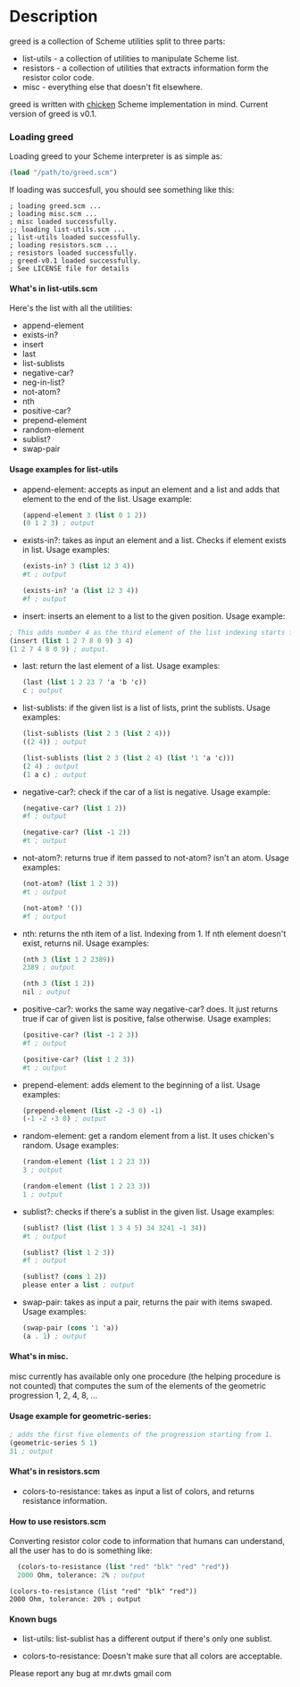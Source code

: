# Description
greed is a collection of Scheme utilities split to three parts:
- list-utils - a collection of utilities to manipulate Scheme list.
- resistors - a collection of utilities that extracts information form the resistor color code.
- misc - everything else that doesn't fit elsewhere.

greed is written with [chicken](http://call-cc.org) Scheme implementation in mind. Current version of greed is v0.1.

### Loading greed
  Loading greed to your Scheme interpreter is as simple as:

  ``` scheme
  (load "/path/to/greed.scm")
  ```

  If loading was succesfull, you should see something like this:
  ```
  ; loading greed.scm ...
  ; loading misc.scm ...
  ; misc loaded successfully.
  ;; loading list-utils.scm ...
  ; list-utils loaded successfully.
  ; loading resistors.scm ...
  ; resistors loaded successfully.
  ; greed-v0.1 loaded successfully.
  ; See LICENSE file for details
  ```

#### What's in list-utils.scm

  Here's the list with all the utilities:

  - append-element
  - exists-in?
  - insert
  - last
  - list-sublists
  - negative-car?
  - neg-in-list?
  - not-atom?
  - nth
  - positive-car?
  - prepend-element
  - random-element
  - sublist?
  - swap-pair

#### Usage examples for list-utils

  - append-element: accepts as input an element and a list and adds that element
  to the end of the list. Usage example:
    ``` scheme
    (append-element 3 (list 0 1 2))
    (0 1 2 3) ; output
    ```

  - exists-in?: takes as input an element and a list. Checks if element exists
  in list. Usage examples:
    ``` scheme
    (exists-in? 3 (list 12 3 4))
    #t ; output
    ```
    
    ``` scheme
    (exists-in? 'a (list 12 3 4))
    #f ; output
    ```

  - insert: inserts an element to a list to the given position. Usage example:

  ``` scheme
  ; This adds number 4 as the third element of the list indexing starts from 1.
  (insert (list 1 2 7 8 0 9) 3 4)
  (1 2 7 4 8 0 9) ; output.
  ```

- last: return the last element of a list. Usage examples:

  ``` scheme
  (last (list 1 2 23 7 'a 'b 'c))
  c ; output
  ```

- list-sublists: if the given list is a list of lists, print the sublists. Usage examples:

  ``` scheme
  (list-sublists (list 2 3 (list 2 4)))
  ((2 4)) ; output
  ```

  ``` scheme
  (list-sublists (list 2 3 (list 2 4) (list '1 'a 'c)))
  (2 4) ; output
  (1 a c) ; output
  ```

- negative-car?: check if the car of a list is negative. Usage example:

  ``` scheme
  (negative-car? (list 1 2))
  #f ; output
  ```

  ``` scheme
  (negative-car? (list -1 2))
  #t ; output
  ```

- not-atom?: returns true if item passed to not-atom? isn't an atom. Usage examples:

  ``` scheme
  (not-atom? (list 1 2 3))
  #t ; output
  ```

  ``` scheme
  (not-atom? '())
  #f ; output
  ```

- nth: returns the nth item of a list. Indexing from 1. If nth element doesn't
exist, returns nil. Usage examples:

  ``` scheme
  (nth 3 (list 1 2 2389))
  2389 ; output
  ```

  ``` scheme
  (nth 3 (list 1 2))
  nil ; output
  ```

- positive-car?: works the same way negative-car? does. It just returns true if
car of given list is positive, false otherwise. Usage examples:

  ``` scheme
  (positive-car? (list -1 2 3))
  #f ; output
  ```

  ``` scheme
  (positive-car? (list 1 2 3))
  #t ; output
  ```

- prepend-element: adds element to the beginning of a list. Usage examples:

  ``` scheme
  (prepend-element (list -2 -3 0) -1)
  (-1 -2 -3 0) ; output
  ```

- random-element: get a random element from a list. It uses chicken's random.
Usage examples:

  ``` scheme
  (random-element (list 1 2 23 3))
  3 ; output
  ```

  ``` scheme
  (random-element (list 1 2 23 3))
  1 ; output
  ```
    
- sublist?: checks if there's a sublist in the given list. Usage examples:

  ``` scheme
  (sublist? (list (list 1 3 4 5) 34 3241 -1 34))
  #t ; output
  ```

  ``` scheme
  (sublist? (list 1 2 3))
  #f ; output
  ```

  ``` scheme
  (sublist? (cons 1 2))
  please enter a list ; output
  ```

- swap-pair: takes as input a pair, returns the pair with items swaped.
Usage examples:

  ``` scheme
  (swap-pair (cons '1 'a))
  (a . 1) ; output
  ```

#### What's in misc.
  misc currently has available only one procedure (the helping procedure is not
  counted) that computes the sum of the elements of the geometric progression
  1, 2, 4, 8, ...

#### Usage example for geometric-series:

  ``` scheme
  ; adds the first five elements of the progression starting from 1.
  (geometric-series 5 1)
  31 ; output
  ```

#### What's in resistors.scm

  - colors-to-resistance: takes as input a list of colors, and returns
  resistance information.

#### How to use resistors.scm

  Converting resistor color code to information that humans can understand, all
  the user has to do is something like:

  ``` scheme
    (colors-to-resistance (list "red" "blk" "red" "red"))
    2000 Ohm, tolerance: 2% ; output
  ```

  ```
  (colors-to-resistance (list "red" "blk" "red"))
  2000 Ohm, tolerance: 20% ; output
  ```

#### Known bugs

- list-utils: list-sublist has a different output if there's only one sublist.

- colors-to-resistance: Doesn't make sure that all colors are acceptable.

Please report any bug at mr.dwts <AT> gmail <DOT> com
